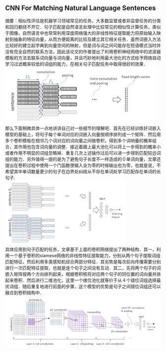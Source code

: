 ## CNN For Matching Natural Language Sentences
 摘要：相似性评估是机器学习领域常见的任务，大多数监督或者非监督任务的分类和回归都绕不开它．句子匹配是自然语言处理中比较常见的相似性计算任务，类似于图像，自然语言中也常常利用深度网络强大的非线性特征提取能力将原始输入映射到抽象的特征向量，从而方便距离的比较及建立其它相关任务．虽然词嵌入方法比较好的建立起字典到向量空间的映射，但是词与词之间可能存在短语模式当时并没有完全自然的联系方法，因此该论文的作者提出了利用卷积神经网络中的滤波器模板的方法去联系词向量与词向量，并且巧妙地利用最大池化的方式给予网络自动学习过滤概率较低的词组的能力，在相关句子匹配任务中取得很好的效果．    
![GitHub Logo](./images/conv_arc.jpg)   
那么下面稍微具体一点地讲讲自己对一些细节的理解吧．首先在已经训练好词嵌入模型的基础上，将句子每个单词对应的词嵌入向量按顺序排列成一个矩阵．然后用多个卷积模板在相邻几个词对应的词向量之间做卷积，得到多个词响量的概率组合，其作用也包含词向量的调整．接近着跟上最大池化可以将上一步得到的概率小或者作用不明显的词组忽略掉．重复几次上述操作过后可以进一步得到匹配较远词组的能力．另外值得一提的是为了避免句子长度不一样造成的０单词向量，文章还提出在卷积过程中使用一个门函数使输入全为零的时候输出也为零，也就是说，不希望其中单词数量更少的句子在边界处纠结从不存在单词处学习匹配存在单词的长句子.   
![GitHub Logo](./images/siamese_arc.jpg)  
具体应用到句子匹配的任务，文章基于上面的卷积网络提出了两种结构．其一，利用一个基于卷积的siamese网络的非线性特征提取能力，分别从两个句子提取词组匹配特征，然后利用多类感知机综合两部分特征．其劣势是每次前向传播需要分别进行一次匹配特征提取，也就是连个句子之间没有互动．其二，先将两个句子的词嵌入矩阵按两个方向排列起来，根据卷积核将对应两个句子的同位置的词向量并排起来卷积．然后进行二维池化，这里一个维位池化就等价于从４个错位词组选择最优词组．随后重复地进行前面的步骤，这个模型的优势是句子之间错位词组还可以融合到卷积结构中．  
![GitHub Logo](./images/2D_arc.jpg)
